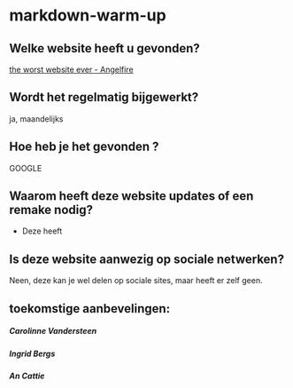 # markdown-warm-up

## Welke website heeft u gevonden?  
[the worst website ever - Angelfire](http://www.angelfire.com/super/badwebs/)
## Wordt het regelmatig bijgewerkt?  
ja, maandelijks
## Hoe heb je het gevonden ?  
GOOGLE
## Waarom heeft deze website updates of een remake nodig?  
* Deze heeft
## Is deze website aanwezig op sociale netwerken?  
Neen, deze kan je wel delen op sociale sites, maar heeft er zelf geen.
## toekomstige aanbevelingen:

##### Carolinne Vandersteen
##### Ingrid Bergs
##### An Cattie

